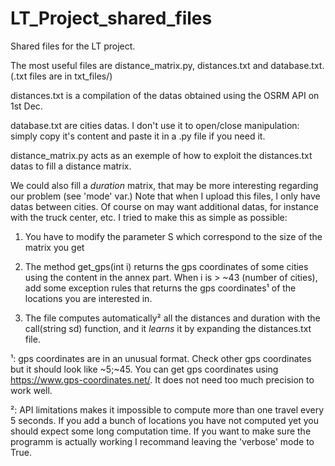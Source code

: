 # LT_Project_shared_files
Shared files for the LT project.

The most useful files are distance_matrix.py, distances.txt and database.txt. (.txt files are in txt_files/)

distances.txt is a compilation of the datas obtained using the OSRM API on 1st Dec.
    
database.txt are cities datas. I don't use it to open/close manipulation: simply copy it's content and paste it in a .py file if you need it.
    
distance_matrix.py acts as an exemple of how to exploit the distances.txt datas to fill a distance matrix.
    
We could also fill a *duration* matrix, that may be more interesting regarding our problem (see 'mode' var.)
Note that when I upload this files, I only have datas between cities. Of course on may want additional datas, for instance 
with the truck center, etc. I tried to make this as simple as possible: 

1. You have to modify the parameter S which correspond to the size of the matrix you get
        
2. The method get_gps(int i) returns the gps coordinates of some cities using the content in the annex part. When i is > ~43 (number of cities), add some exception rules that returns the gps coordinates¹ of the locations you are interested in.
        
3. The file computes automatically² all the distances and duration with the call(string sd) function, and it *learns* it by expanding the distances.txt file.
        
        
¹: gps coordinates are in an unusual format. Check other gps coordinates but it should look like ~5;~45. You can get gps coordinates using https://www.gps-coordinates.net/. It does not need too much precision to work well.

²: API limitations makes it impossible to compute more than one travel every 5 seconds. If you add a bunch of locations you have not computed yet you should expect some long computation time. If you want to make sure the programm is actually working I recommand leaving the 'verbose' mode to True.

